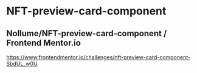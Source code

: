 # NFT-preview-card-component
## Nollume/NFT-preview-card-component / Frontend Mentor.io

https://www.frontendmentor.io/challenges/nft-preview-card-component-SbdUL_w0U
